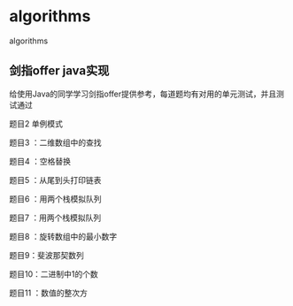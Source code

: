 # algorithms

algorithms
## 剑指offer java实现

给使用Java的同学学习剑指offer提供参考，每道题均有对用的单元测试，并且测试通过

题目2 单例模式

题目3 ：二维数组中的查找

题目4 ：空格替换

题目5 ：从尾到头打印链表

题目6 ：用两个栈模拟队列

题目7 ：用两个栈模拟队列

题目8 ：旋转数组中的最小数字

题目9：斐波那契数列

题目10：二进制中1的个数

题目11 ：数值的整次方